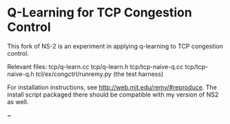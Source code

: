 Q-Learning for TCP Congestion Control
======

This fork of NS-2 is an experiment in applying q-learning to TCP congestion control.

Relevant files: 
tcp/q-learn.cc
tcp/q-learn.h
tcp/tcp-naive-q.cc
tcp/tcp-naive-q.h
tcl/ex/congctrl/runremy.py (the test harness)

For installation instructions, see http://web.mit.edu/remy/#reproduce. The install script packaged there should be compatible with my version of NS2 as well.


~
